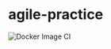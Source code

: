 # agile-practice
![Docker Image CI](https://github.com/joselp11/agile-practice/workflows/Docker%20Image%20CI/badge.svg?branch=master)
